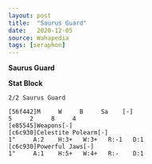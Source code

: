 ```yaml
---
layout: post
title:  "Saurus Guard"
date:   2020-12-05
source: Wahapedia
tags: [seraphon]
---
```


**Saurus Guard**

**Stat Block**
```
2/2 Saurus Guard
```

```
[56f442]M     W     B     Sa    [-]
5     2     8     4     
[e85545]Weapons[-]
[c6c930]Celestite Polearm[-]
1"     A:2    H:3+   W:3+   R:-1   D:1   
[c6c930]Powerful Jaws[-]
1"     A:1    H:5+   W:4+   R:-    D:1   
```


